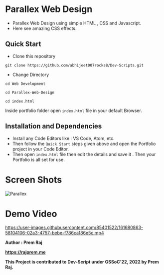 
# **Parallex Web Design**

- Parallex Web Design using simple HTML , CSS and Javascript. 
- Here see amazing CSS effects.


## **Quick Start**
- Clone this repository

``` 
git clone https://github.com/abhijeet007rocks8/Dev-Scripts.git
```
- Change Directory

```
cd Web Development
```
```
cd Parallex-Web-Design
```
```
cd index.html
```
Inside portfolio folder open ```index.html``` file in your default Browser.

## **Installation and Dependencies**

- Install any Code Editors like : VS Code, Atom, etc.
- Then follow the ```Quick Start``` steps given above and open the Portfolio project in your Code Editor.
- Then open ```index.html``` file then edit the details and save it . Then your Portfolio is all set for use.

# **Screen Shots**

<img src="https://i.ibb.co/gPCPr2k/Parallex.png" alt="Parallex" border="0">

# **Demo Video**


https://user-images.githubusercontent.com/85401522/161680863-58104106-02a3-4757-bebe-f786ca186e5c.mp4





**Author : Prem Raj**

**https://rajprem.me**

**This Project is contributed to Dev-Script under GSSoC'22, 2022 by Prem Raj.**
